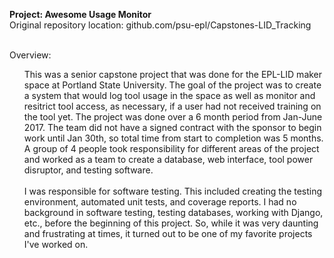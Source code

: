 <b>Project: Awesome Usage Monitor</b><br>
Original repository location: github.com/psu-epl/Capstones-LID_Tracking<br><br>

Overview:<br>
<ul>
This was a senior capstone project that was done for the EPL-LID maker space at Portland State University. The goal of the project was to create a system that would log tool usage in the space as well as monitor and resitrict tool access, as necessary, if a user had not received training on the tool yet. The project was done over a 6 month period from Jan-June 2017. The team did not have a signed contract with the sponsor to begin work until Jan 30th, so total time from start to completion was 5 months. A group of 4 people took responsibility for different areas of the project and worked as a team to create a database, web interface, tool power disruptor, and testing software.<br><br>
I was responsible for software testing. This included creating the testing environment, automated unit tests, and coverage reports. I had no background in software testing, testing databases, working with Django, etc., before the beginning of this project. So, while it was very daunting and frustrating at times, it turned out to be one of my favorite projects I've worked on.</ul>

